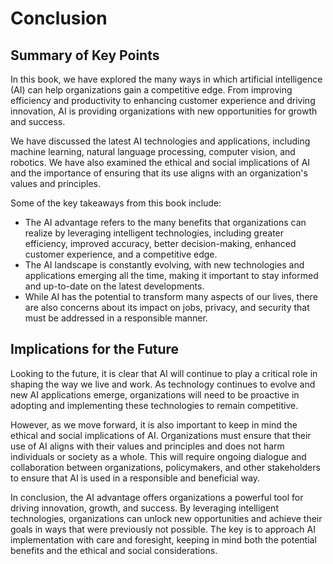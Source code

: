 # Conclusion

Summary of Key Points
---------------------

In this book, we have explored the many ways in which artificial intelligence (AI) can help organizations gain a competitive edge. From improving efficiency and productivity to enhancing customer experience and driving innovation, AI is providing organizations with new opportunities for growth and success.

We have discussed the latest AI technologies and applications, including machine learning, natural language processing, computer vision, and robotics. We have also examined the ethical and social implications of AI and the importance of ensuring that its use aligns with an organization's values and principles.

Some of the key takeaways from this book include:

* The AI advantage refers to the many benefits that organizations can realize by leveraging intelligent technologies, including greater efficiency, improved accuracy, better decision-making, enhanced customer experience, and a competitive edge.
* The AI landscape is constantly evolving, with new technologies and applications emerging all the time, making it important to stay informed and up-to-date on the latest developments.
* While AI has the potential to transform many aspects of our lives, there are also concerns about its impact on jobs, privacy, and security that must be addressed in a responsible manner.

Implications for the Future
---------------------------

Looking to the future, it is clear that AI will continue to play a critical role in shaping the way we live and work. As technology continues to evolve and new AI applications emerge, organizations will need to be proactive in adopting and implementing these technologies to remain competitive.

However, as we move forward, it is also important to keep in mind the ethical and social implications of AI. Organizations must ensure that their use of AI aligns with their values and principles and does not harm individuals or society as a whole. This will require ongoing dialogue and collaboration between organizations, policymakers, and other stakeholders to ensure that AI is used in a responsible and beneficial way.

In conclusion, the AI advantage offers organizations a powerful tool for driving innovation, growth, and success. By leveraging intelligent technologies, organizations can unlock new opportunities and achieve their goals in ways that were previously not possible. The key is to approach AI implementation with care and foresight, keeping in mind both the potential benefits and the ethical and social considerations.